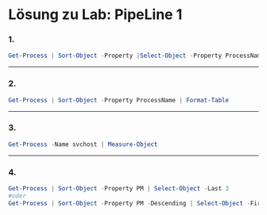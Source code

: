 # Lösung zu Lab: PipeLine 1
### 1.
```powershell
Get-Process | Sort-Object -Property |Select-Object -Property ProcessName
```
---
### 2.
```powershell
Get-Process | Sort-Object -Property ProcessName | Format-Table
```
---
### 3.
```powershell
Get-Process -Name svchost | Measure-Object
```
---
### 4.
```powershell
Get-Process | Sort-Object -Property PM | Select-Object -Last 3
#oder
Get-Process | Sort-Object -Property PM -Descending | Select-Object -First 3
```